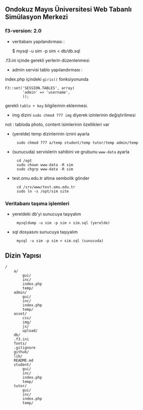 ## Ondokuz Mayıs Üniversitesi Web Tabanlı Simülasyon Merkezi

### f3-version: 2.0

- veritabanı yapılandırması :

    $ mysql -u sim -p sim < db/db.sql

.f3.ini içinde gerekli yerlerin düzenlenmesi

- admin servisi tablo yapılandırması :

index.php içindeki `giris()` fonksiyonunda

	F3::set('SESSION.TABLES', array(
			'admin' => 'username',
			));

gerekli `tablo + key` bilgilerinin eklenmesi.

- img dizini `sudo chmod 777 img` diyerek izinlerinin değiştirilmesi

not : tabloda photo, content isimlerinin özellikleri var


- (yerelde) temp dizinlerinin iznini ayarla

    	sudo chmod 777 a/temp student/temp tutor/temp admin/temp

- (sunucuda) servislerin sahibini ve grubunu `www-data` ayarla

        cd /opt
        sudo chown www-data -R sim
        sudo chgrp www-data -R sim

- test.omu.edu.tr altına sembolik gönder

        cd /srv/www/test.omu.edu.tr
        sudo ln -s /opt/sim site


### Veritabanı taşıma işlemleri

- yereldeki db'yi sunucuya taşıyalım

        mysqldump -u sim -p sim > sim.sql (yerelde)

- sql dosyasını sunucuya taşıyalım

        mysql -u sim -p sim < sim.sql (sunucuda)


## Dizin Yapısı

    /
        a/
            gui/
            inc/
            index.php
            temp/
        admin/
            gui/
            inc/
            index.php
            temp/
        asset/
            css/
            img/
            js/
            upload/
        db/
        .f3.ini
        fonts/
        .gitignore
        github/
        lib/
        README.md
        student/
            gui/
            inc/
            index.php
            temp/
        tutor/
            gui/
            inc/
            index.php
            temp/


